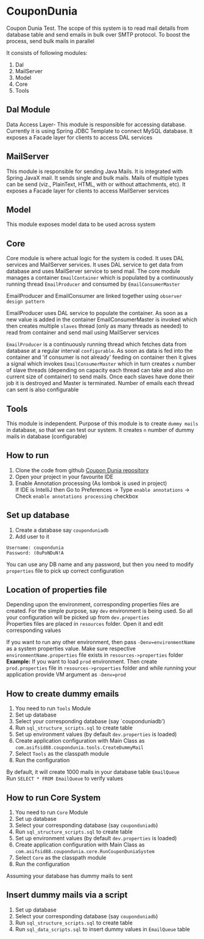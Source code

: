 # CouponDunia
Coupon Dunia Test. The scope of this system is to read mail details from database table and send 
emails in bulk over SMTP protocol. To boost the process, send bulk mails in parallel


It consists of following modules:  
1. Dal  
2. MailServer  
3. Model  
4. Core  
5. Tools  


Dal Module
----------
Data Access Layer- This module is responsible for accessing database. Currently it is using Spring JDBC Template 
to connect MySQL database. It exposes a Facade layer for clients to access DAL services

MailServer
----------
This module is responsible for sending Java Mails. It is integrated with Spring JavaX mail. It sends single 
and bulk mails. Mails of multiple types can be send (viz., PlainText, HTML, with or without attachments, etc). 
It exposes a Facade layer for clients to access MailServer services

Model
-----
This module exposes model data to be used across system

Core
----
Core module is where actual logic for the system is coded. It uses DAL services and MailServer services. It uses 
DAL service to get data from database and uses MailServer service to send mail. The core module manages a container 
`EmailContainer` which is populated by a continuously running thread `EmailProducer` and consumed by `EmailConsumerMaster` 

EmailProducer and EmailConsumer are linked together using `observer design pattern`

EmailProducer uses DAL service to populate the container. As soon as a new value is added in the container EmailConsumerMaster 
is invoked which then creates multiple `slaves` thread (only as many threads as needed) to read from container and 
send mail using MailServer services

`EmailProducer` is a continuously running thread which fetches data from database at a regular interval `configurable`. 
As soon as data is fed into the container and 'if consumer is not already' feeding on container then it gives a signal 
which invokes `EmailConsumerMaster` which in turn creates `x` number of slave threads (depending on capacity each thread can
take and also on current size of comtainer) to send mails. Once each slaves have done their job it is destroyed and Master is 
terminated. Number of emails each thread can sent is also configurable


Tools
-----
This module is independent. Purpose of this module is to create `dummy mails` in database, so that we can test our system. 
It creates `n` number of dummy mails in database (configurable)


How to run
----------
1. Clone the code from github [Coupon Dunia repository](git@github.com:asifsid88/CouponDunia.git)
2. Open your project in your favourite IDE 
3. Enable Annotation processing (As lombok is used in project)  
    If IDE is IntelliJ then Go to Preferences -> Type `enable annotations` -> Check `enable annotations processing` checkbox


Set up database
---------------
1. Create a database say `couponduniadb`
2. Add user to it  
```
Username: coupondunia    
Password: (0uPoNDuN!A  
```

You can use any DB name and any password, but then you need to modify `properties` file to pick up correct configuration

Location of properties file
---------------------------
Depending upon the environment, corresponding properties files are created. For the simple purpose, say `dev` environment is being used. So all your configuration will be picked up from `dev.properties`  
Properties files are placed in `resources` folder. Open it and edit corresponding values

If you want to run any other environment, then pass `-Denv=environmentName` as a system properties value. Make sure respective `environmentName.properties` file exists in `resources->properties` folder    
**Example:** If you want to load `prod` environment. Then create `prod.properties` file in `resources->properties` folder and while running your application provide VM argument as `-Denv=prod`

How to create dummy emails
--------------------------
1. You need to run `Tools` Module
2. Set up database
3. Select your corresponding database (say `couponduniadb')
4. Run `sql_structure_scripts.sql` to create table
5. Set up environment values (by default `dev.properties` is loaded)
6. Create application configuration with Main Class as `com.asifsid88.coupondunia.tools.CreateDummyMail`
7. Select `Tools` as the classpath module
8. Run the configuration

By default, it will create 1000 mails in your database table `EmailQueue`  
Run `SELECT * FROM EmailQueue` to verify values

How to run Core System
----------------------
1. You need to run `Core` Module
2. Set up database
3. Select your corresponding database (say `couponduniadb`)
4. Run `sql_structure_scripts.sql` to create table
5. Set up environment values (by default `dev.properties` is loaded)
6. Create application configuration with Main Class as `com.asifsid88.coupondunia.core.RunCouponDuniaSystem`
7. Select `Core` as the classpath module
8. Run the configuration

Assuming your database has dummy mails to sent

Insert dummy mails via a script
-------------------------------
1. Set up database
2. Select your corresponding database (say `couponduniadb`)
4. Run `sql_structure_scripts.sql` to create table
5. Run `sql_data_scripts.sql` to insert dummy values in `EmailQueue` table







